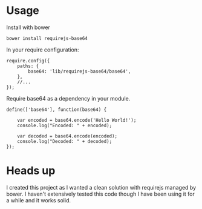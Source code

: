 # Usage

Install with bower

    bower install requirejs-base64

In your require configuration:

    require.config({
        paths: {
            base64: 'lib/requirejs-base64/base64',
        },
        //...
    });

Require base64 as a dependency in your module.

    define(['base64'], function(base64) {

        var encoded = base64.encode('Hello World!');
        console.log("Encoded: " + encoded);

        var decoded = base64.encode(encoded);
        console.log("Decoded: " + decoded);
    });

# Heads up

I created this project as I wanted a clean solution with requirejs managed by bower.  I haven't extensively tested this code though I have been using it for a while and it works solid.
